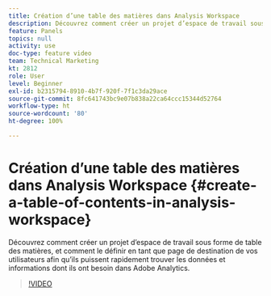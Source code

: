 ```yaml
---
title: Création d’une table des matières dans Analysis Workspace
description: Découvrez comment créer un projet d’espace de travail sous forme de table des matières, et comment le définir en tant que page de destination de vos utilisateurs afin qu’ils puissent rapidement trouver les données et informations dont ils ont besoin dans Adobe Analytics.
feature: Panels
topics: null
activity: use
doc-type: feature video
team: Technical Marketing
kt: 2812
role: User
level: Beginner
exl-id: b2315794-8910-4b7f-920f-7f1c3da29ace
source-git-commit: 8fc641743bc9e07b838a22ca64ccc15344d52764
workflow-type: ht
source-wordcount: '80'
ht-degree: 100%

---
```


# Création d’une table des matières dans Analysis Workspace {#create-a-table-of-contents-in-analysis-workspace}

Découvrez comment créer un projet d’espace de travail sous forme de table des matières, et comment le définir en tant que page de destination de vos utilisateurs afin qu’ils puissent rapidement trouver les données et informations dont ils ont besoin dans Adobe Analytics.

>[!VIDEO](https://video.tv.adobe.com/v/26990/?quality=12&learn=on)
